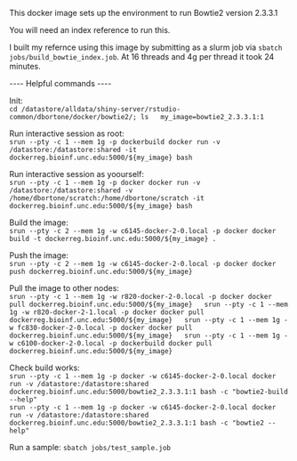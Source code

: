This docker image sets up the environment to run Bowtie2 version 2.3.3.1  

You will need an index reference to run this.  

I built my refernce using this image by submitting as a slurm job via `sbatch jobs/build_bowtie_index.job`. At 16 threads and 4g per thread it took 24 minutes.  
  
  
---- Helpful commands ----  
   
Init:  
`cd /datastore/alldata/shiny-server/rstudio-common/dbortone/docker/bowtie2/; ls  
my_image=bowtie2_2.3.3.1:1`  
  
Run interactive session as root:   
`srun --pty -c 1 --mem 1g -p dockerbuild docker run -v /datastore:/datastore:shared -it dockerreg.bioinf.unc.edu:5000/${my_image} bash`  
  
Run interactive session as yoourself:  
`srun --pty -c 1 --mem 1g -p docker docker run -v /datastore:/datastore:shared -v /home/dbortone/scratch:/home/dbortone/scratch -it dockerreg.bioinf.unc.edu:5000/${my_image} bash`  
  
Build the image:  
`srun --pty -c 2 --mem 1g -w c6145-docker-2-0.local -p docker docker build -t dockerreg.bioinf.unc.edu:5000/${my_image} .`  
  
Push the image:  
`srun --pty -c 2 --mem 1g -w c6145-docker-2-0.local -p docker docker push dockerreg.bioinf.unc.edu:5000/${my_image}`  
  
Pull the image to other nodes:  
`srun --pty -c 1 --mem 1g -w r820-docker-2-0.local -p docker docker pull dockerreg.bioinf.unc.edu:5000/${my_image}  
srun --pty -c 1 --mem 1g -w r820-docker-2-1.local -p docker docker pull dockerreg.bioinf.unc.edu:5000/${my_image}  
srun --pty -c 1 --mem 1g -w fc830-docker-2-0.local -p docker docker pull dockerreg.bioinf.unc.edu:5000/${my_image}  
srun --pty -c 1 --mem 1g -w c6100-docker-2-0.local -p dockerbuild docker pull dockerreg.bioinf.unc.edu:5000/${my_image}`  
  
  
Check build works:  
`srun --pty -c 1 --mem 1g -p docker -w c6145-docker-2-0.local docker run -v /datastore:/datastore:shared dockerreg.bioinf.unc.edu:5000/bowtie2_2.3.3.1:1 bash -c "bowtie2-build --help"`  
`srun --pty -c 1 --mem 1g -p docker -w c6145-docker-2-0.local docker run -v /datastore:/datastore:shared dockerreg.bioinf.unc.edu:5000/bowtie2_2.3.3.1:1 bash -c "bowtie2 --help"`  
  
Run a sample: 
`sbatch jobs/test_sample.job`  

